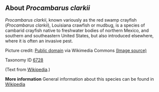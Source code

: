 **About *Procambarus clarkii***
-------------------------
*Procambarus clarkii*, known variously as the red swamp crayfish 
(*Procambarus clarkii*), Louisiana crawfish or mudbug, is a species of 
cambarid crayfish native to freshwater bodies of northern Mexico, and 
southern and southeastern United States, but also introduced 
elsewhere, where it is often an invasive pest.


Picture credit: [Public domain](https://commons.wikimedia.org/wiki/Main_Page) via Wikimedia Commons [(Image source)](https://en.wikipedia.org/wiki/File:Procambarus_clarkii.jpg)


Taxonomy ID [6728](https://www.uniprot.org/taxonomy/6728)

(Text from [Wikipedia](https://en.wikipedia.org/).)

**More information**
General information about this species can be found in [Wikipedia](https://en.wikipedia.org/wiki/Procambarus_clarkii)

